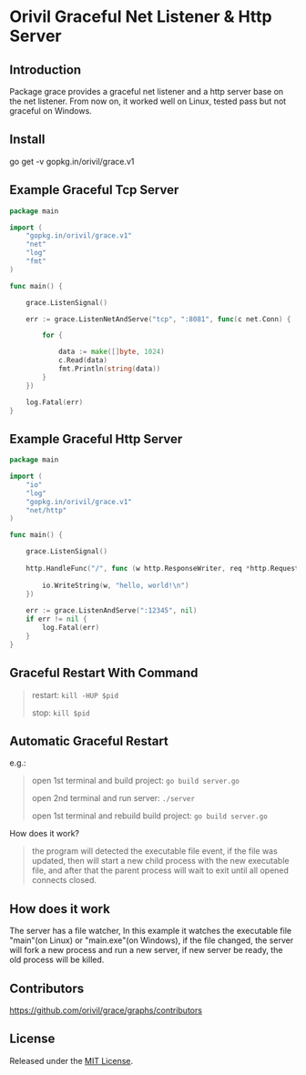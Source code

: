 # Orivil Graceful Net Listener & Http Server

## Introduction

Package grace provides a graceful net listener and a http server base on the net listener.
From now on, it worked well on Linux,  tested pass but not graceful on Windows.

## Install

go get -v gopkg.in/orivil/grace.v1

## Example Graceful Tcp Server

```GO
package main

import (
    "gopkg.in/orivil/grace.v1"
    "net"
    "log"
    "fmt"
)

func main() {

    grace.ListenSignal()

    err := grace.ListenNetAndServe("tcp", ":8081", func(c net.Conn) {

        for {

            data := make([]byte, 1024)
            c.Read(data)
            fmt.Println(string(data))
        }
    })

    log.Fatal(err)
}
```

## Example Graceful Http Server

```GO
package main

import (
	"io"
	"log"
	"gopkg.in/orivil/grace.v1"
	"net/http"
)

func main() {

    grace.ListenSignal()
    
	http.HandleFunc("/", func (w http.ResponseWriter, req *http.Request) {
	
        io.WriteString(w, "hello, world!\n")
    })
    
	err := grace.ListenAndServe(":12345", nil)
	if err != nil {
		log.Fatal(err)
	}
}
```

## Graceful Restart With Command

> restart: `kill -HUP $pid`
>
> stop: `kill $pid`


## Automatic Graceful Restart

e.g.:

> open 1st terminal and build project: `go build server.go`
>
> open 2nd terminal and run server: `./server`
>
> open 1st terminal and rebuild build project: `go build server.go`

How does it work?

> the program will detected the executable file event, if the file was updated,
then will start a new child process with the new executable file, and after that 
the parent process will wait to exit until all opened connects closed.

## How does it work

The server has a file watcher, In this example it watches the executable file "main"(on Linux) or "main.exe"(on Windows),
if the file changed, the server will fork a new process and run a new server, if new server be ready, the old process will
 be killed.

## Contributors

https://github.com/orivil/grace/graphs/contributors

## License

Released under the [MIT License](https://github.com/orivil/grace/blob/master/LICENSE).
